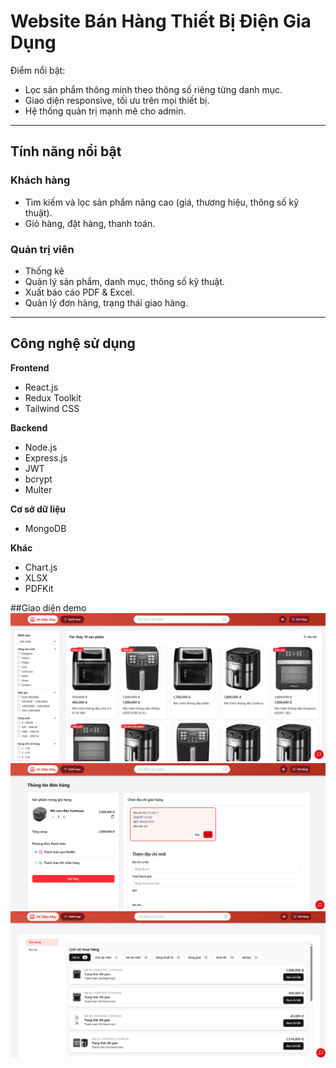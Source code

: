 # Website Bán Hàng Thiết Bị Điện Gia Dụng

Điểm nổi bật:
- Lọc sản phẩm thông minh theo thông số riêng từng danh mục.
- Giao diện responsive, tối ưu trên mọi thiết bị.
- Hệ thống quản trị mạnh mẽ cho admin.

---

## Tính năng nổi bật
### Khách hàng
- Tìm kiếm và lọc sản phẩm nâng cao (giá, thương hiệu, thông số kỹ thuật).
- Giỏ hàng, đặt hàng, thanh toán.

### Quản trị viên
- Thống kê
- Quản lý sản phẩm, danh mục, thông số kỹ thuật.
- Xuất báo cáo PDF & Excel.
- Quản lý đơn hàng, trạng thái giao hàng.


---

## Công nghệ sử dụng

**Frontend**
- React.js
- Redux Toolkit
- Tailwind CSS

**Backend**
- Node.js
- Express.js
- JWT
- bcrypt
- Multer

**Cơ sở dữ liệu**
- MongoDB

**Khác**
- Chart.js
- XLSX
- PDFKit

##Giao diện demo
![Sản phẩm](client/src/assets/sanpham.png)
![Mua hàng](client/src/assets/muahang.png)
![Quản lý](client/src/assets/quanly.png)
